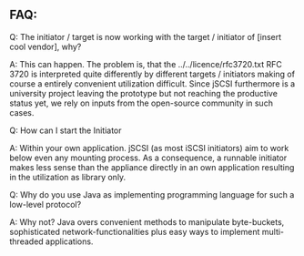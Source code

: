 FAQ:
----

Q: The initiator / target is now working with the target / initiator of [insert cool vendor], why?

A: This can happen. The problem is, that the ../../licence/rfc3720.txt RFC 3720 is interpreted quite differently by different targets / initiators making of course a entirely convenient utilization difficult. Since jSCSI furthermore is a university project leaving the prototype but not reaching the productive status yet, we rely on inputs from the open-source community in such cases.

Q: How can I start the Initiator

A: Within your own application. jSCSI (as most iSCSI initiators) aim to work below even any mounting process. As a consequence, a runnable initiator makes less sense than the appliance directly in an own application resulting in the utilization as library only.

Q: Why do you use Java as implementing programming language for such a low-level protocol?

A: Why not? Java overs convenient methods to manipulate byte-buckets, sophisticated network-functionalities plus easy ways to implement multi-threaded applications.